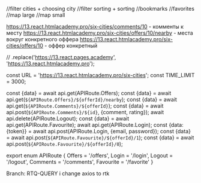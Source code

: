//filter cities + choosing city
//filter sorting + sorting
//bookmarks
//favorites
//map large
//map small


https://13.react.htmlacademy.pro/six-cities/comments/10 - комменты к месту
https://13.react.htmlacademy.pro/six-cities/offers/10/nearby - места вокруг конкретного оффера
https://13.react.htmlacademy.pro/six-cities/offers/10 - оффер конкретный

// .replace('https://13.react.pages.academy', 'https://13.react.htmlacademy.pro');

const URL = 'https://13.react.htmlacademy.pro/six-cities';
const TIME_LIMIT = 3000;

const {data} = await api.get<OffersArrayType>(APIRoute.Offers);
const {data} = await api.get<OffersArrayType>(`${APIRoute.Offers}/${offerId}/nearby`);
const {data} = await api.get<Comments>(`${APIRoute.Comments}/${offerId}`);
const {data} = await api.post<Review>(`${APIRoute.Comments}/${id}`, {comment, rating});
await api.delete(APIRoute.Logout);
const {data} = await api.get<OffersArrayType>(APIRoute.Favourite);
await api.get(APIRoute.Login);
const {data: {token}} = await api.post<UserData>(APIRoute.Login, {email, password});
const {data} = await api.post<ServerResponse>(`${APIRoute.Favourite}/${offerId}/1`);
const {data} = await api.post<ServerResponse>(`${APIRoute.Favourite}/${offerId}/0`);

export enum APIRoute {
  Offers = '/offers',
  Login = '/login',
  Logout = '/logout',
  Comments = '/comments',
  Favourite = '/favorite'
}


Branch: RTQ-QUERY 
i change axios to rtk
